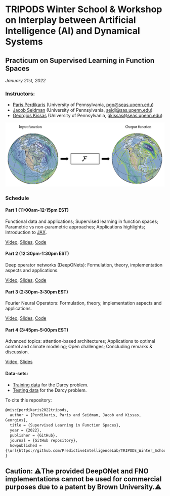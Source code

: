 # TRIPODS Winter School & Workshop on Interplay between Artificial Intelligence (AI) and Dynamical Systems

## Practicum on Supervised Learning in Function Spaces

*January 21st, 2022*

### Instructors: 
- [Paris Perdikaris](https://directory.seas.upenn.edu/paris-perdikaris/) (University of Pennsylvania, <pgp@seas.upenn.edu>)
- [Jacob Seidman](https://sites.google.com/site/victormpreciado/publications/group) (University of Pennsylvania, <seidj@sas.upenn.edu>)
- [Georgios Kissas](https://scholar.google.com/citations?user=PEwbH74AAAAJ&hl=en) (University of Pennsylvania, <gkissas@seas.upenn.edu>)

![Learning from functional data](op_sketch.png)

### Schedule

#### Part 1 (11:00am-12:15pm EST)

Functional data and applications; Supervised learning in function spaces; Parametric vs non-parametric approaches; Applications highlights; Introduction to [JAX](https://github.com/google/jax).

[Video](https://www.youtube.com/watch?v=xai-4TT6yoQ), [Slides](https://github.com/PredictiveIntelligenceLab/TRIPODS_Winter_School_2022/blob/main/Part%201.pdf), [Code](https://github.com/PredictiveIntelligenceLab/TRIPODS_Winter_School_2022/blob/main/JAX.ipynb)

#### Part 2 (12:30pm-1:30pm EST)

Deep operator networks (DeepONets): Formulation, theory, implementation aspects and applications.

[Video](https://www.youtube.com/watch?v=p5InAx-vDwQ), [Slides](https://github.com/PredictiveIntelligenceLab/TRIPODS_Winter_School_2022/blob/main/Part%202.pdf), [Code](https://github.com/PredictiveIntelligenceLab/TRIPODS_Winter_School_2022/blob/main/DeepONets.ipynb)

#### Part 3 (2:30pm-3:30pm EST)

Fourier Neural Operators: Formulation, theory, implementation aspects and applications.

[Video](https://www.youtube.com/watch?v=gq1bqAdCIcg), [Slides](https://github.com/PredictiveIntelligenceLab/TRIPODS_Winter_School_2022/blob/main/Part%203.pdf), [Code](https://github.com/PredictiveIntelligenceLab/TRIPODS_Winter_School_2022/blob/main/FNOs.ipynb)

#### Part 4 (3:45pm-5:00pm EST)

Advanced topics: attention-based architectures; Applications to optimal control and climate modeling; Open challenges; Concluding remarks & discussion.

[Video](https://www.youtube.com/watch?v=8xRJ_G7AxKs), [Slides](https://github.com/PredictiveIntelligenceLab/TRIPODS_Winter_School_2022/blob/main/Part%204.pdf)

#### Data-sets:
- [Training data](https://drive.google.com/file/d/1y8K-etpDJ2IbsDvINIs8vqi_6C5WcHN9/view?usp=sharing) for the Darcy problem.
- [Testing data](https://drive.google.com/file/d/1s0UmI-p5mcT70Lxd8hgYZV6A2-FiEsxA/view?usp=sharing) for the Darcy problem.

To cite this repository:

    @misc{perdikaris2022tripods,
      author = {Perdikaris, Paris and Seidman, Jacob and Kissas, Georgios},
      title = {Supervised Learning in Function Spaces},
      year = {2022},
      publisher = {GitHub},
      journal = {GitHub repository},
      howpublished = {\url{https://github.com/PredictiveIntelligenceLab/TRIPODS_Winter_School_2022}}
    }

## Caution: ⚠️The provided DeepONet and FNO implementations cannot be used for commercial purposes due to a patent by Brown University.⚠️

